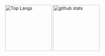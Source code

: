 <p align="left"> 
  <img alt="Top Langs" height="150px" src="https://github-readme-stats.vercel.app/api/top-langs/?username=yuuki00682200&layout=compact&show_icons=true" />
  <img alt="github stats" height="150px" src="https://github-readme-stats.vercel.app/api?username=yuuki00682200&show_icons=ture" />
</p>

